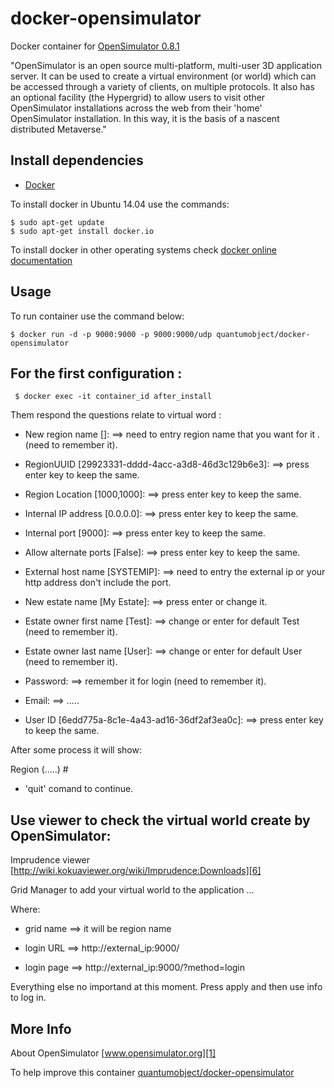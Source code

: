 # docker-opensimulator

Docker container for [OpenSimulator 0.8.1][3]

"OpenSimulator is an open source multi-platform, multi-user 3D application server. It can be used to create a virtual environment (or world) which can be accessed through a variety of clients, on multiple protocols. It also has an optional facility (the Hypergrid) to allow users to visit other OpenSimulator installations across the web from their 'home' OpenSimulator installation. In this way, it is the basis of a nascent distributed Metaverse."

## Install dependencies

  - [Docker][2]

To install docker in Ubuntu 14.04 use the commands:

    $ sudo apt-get update
    $ sudo apt-get install docker.io

 To install docker in other operating systems check [docker online documentation][4]

## Usage

To run container use the command below:

    $ docker run -d -p 9000:9000 -p 9000:9000/udp quantumobject/docker-opensimulator
 
## For the first configuration :

     $ docker exec -it container_id after_install

Them respond the questions relate to virtual word : 

 - New region name []:     ==> need to entry region name that you want for it .(need to remember it).

 - RegionUUID [29923331-dddd-4acc-a3d8-46d3c129b6e3]:     ==> press enter key to keep the same.

 - Region Location [1000,1000]:                           ==> press enter key to keep the same.

 - Internal IP address [0.0.0.0]:                         ==> press enter key to keep the same.

 - Internal port [9000]:                                  ==> press enter key to keep the same.

 - Allow alternate ports [False]:                         ==> press enter key to keep the same.

 - External host name [SYSTEMIP]:   ==> need to entry the external ip or your http address don't include the port.

 - New estate name [My Estate]:     ==> press enter or change it. 

 - Estate owner first name [Test]:  ==> change or enter for default Test (need to remember it).

 - Estate owner last name [User]:   ==> change or enter for default User (need to remember it).

 - Password:                       ==> remember it for login (need to remember it).

 - Email:                          ==> ..... 

 - User ID [6edd775a-8c1e-4a43-ad16-36df2af3ea0c]:  ==> press enter key to keep the same.

After some process it will show:

Region (.....) # 

 - 'quit' comand to continue.


## Use viewer to check the virtual world create by OpenSimulator:

Imprudence viewer [http://wiki.kokuaviewer.org/wiki/Imprudence:Downloads][6]

Grid Manager  to add your virtual world to the application ...

Where:

 - grid name ==> it will be region name

 - login URL ==>  http://external_ip:9000/  

 - login page ==> http://external_ip:9000/?method=login

Everything else no importand at this moment. Press apply and then use info to log in.

## More Info

About OpenSimulator [www.opensimulator.org][1]

To help improve this container [quantumobject/docker-opensimulator][5]

[1]:http://www.opensimulator.org/
[2]:https://www.docker.com
[3]:http://opensimulator.org/wiki/Download
[4]:http://docs.docker.com
[5]:https://github.com/QuantumObject/docker-opensimulator
[6]:http://wiki.kokuaviewer.org/wiki/Imprudence:Downloads
